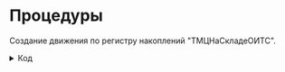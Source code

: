 # Процедуры
Создание движения по регистру накоплений "ТМЦНаСкладеОИТС".

<details>
<summary> Код </summary>
  
      Если СкладПолучатель = Справочники.Склады.НайтиПоНаименованию("Отдел ИТС (администрирование)") Тогда
      		Движения.ТМЦНаСкладеОИТС.Записывать = Истина;
      		Для Каждого ТекСтрокаТовары Из Товары Цикл
      			Движение = Движения.ТМЦНаСкладеОИТС.Добавить();
      			Движение.ВидДвижения = ВидДвиженияНакопления.Приход;
      			Движение.Период = Дата;
      			Движение.НаименованиеТовара = ТекСтрокаТовары.Номенклатура;
      			Движение.Организация = Организация;
      			Движение.Количество = ТекСтрокаТовары.Количество;
      			Движение.ЕдиницыИзмерения = ТекСтрокаТовары.Номенклатура.ЕдиницаИзмерения;
      		КонецЦикла;
      	КонецЕсли;
</details>
